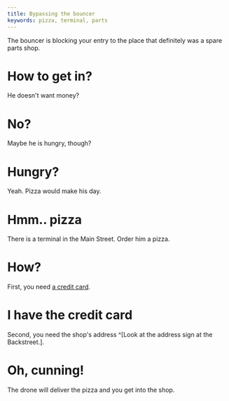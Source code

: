 ```yaml
---
title: Bypassing the bouncer
keywords: pizza, terminal, parts
---
```


The bouncer is blocking your entry to the place that definitely was a spare parts shop.

# How to get in?
He doesn't want money?

# No?
Maybe he is hungry, though?

# Hungry?
Yeah. Pizza would make his day.

# Hmm.. pizza
There is a terminal in the Main Street. Order him a pizza.

# How?
First, you need [a credit card](/01-apartment/02-drawer.md).

# I have the credit card
Second, you need the shop's address ^[Look at the address sign at the Backstreet.].

# Oh, cunning!
The drone will deliver the pizza and you get into the shop.
